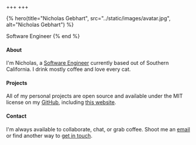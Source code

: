 +++
+++

{%
hero(title="Nicholas Gebhart",
src="../static/images/avatar.jpg",
alt="Nicholas Gebhart")
%}

Software Engineer
{% end %}

#### About
I'm Nicholas, a [Software Engineer][0] currently based out of Southern California. I drink mostly coffee and love every cat.

#### Projects
All of my personal projects are open source and available under the MIT license on my [GitHub][3], including [this website][4].

#### Contact
I'm always available to collaborate, chat, or grab coffee. Shoot me an [email][1] or find another way to [get in touch][2].


[0]: https://linkedin.com/in/nicholas-gebhart/
[1]: mailto:nicholas.gebhart@gmail.com
[2]: /contact
[3]: https://www.github.com/gebhartn
[4]: https://www.github.com/gebhartn/gebhart.dev
